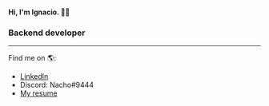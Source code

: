 #### Hi, I'm Ignacio. 👨‍💻
### Backend developer
--- 
Find me on 🌎:
* [LinkedIn](https://www.linkedin.com/in/ignacio-nicolas-aguirre/)
* Discord: Nacho#9444
* [My resume](https://drive.google.com/file/d/1976v5u2lr2TyRdANx2Aa0qxZOR7y3LrV/view?usp=sharing)
